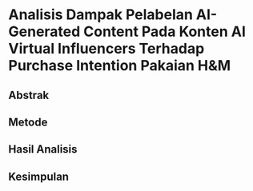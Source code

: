# Analisis Dampak Pelabelan AI-Generated Content Pada Konten AI Virtual Influencers Terhadap Purchase Intention Pakaian H&M
## Abstrak
## Metode
## Hasil Analisis
## Kesimpulan
